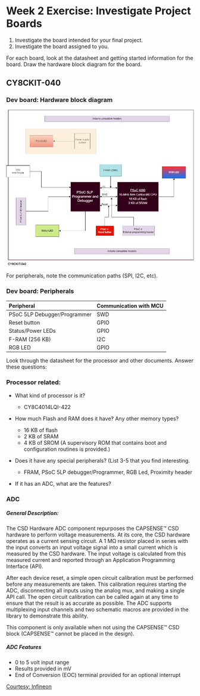 # Week 2 Exercise: Investigate Project Boards
1. Investigate the board intended for your final project. 
2. Investigate the board assigned to you. 

For each board, look at the datasheet and getting started information for the board. 
Draw the hardware block diagram for the board.

## CY8CKIT-040

### Dev board: Hardware block diagram
![](assets/hw_bd_cy8ckit-040.png)


For peripherals, note the communication paths (SPI, I2C, etc).
### Dev board: Peripherals
|Peripheral      |Communication with MCU|
|:-------------|:--------------------------|
|PSoC 5LP Debugger/Programmer|    SWD|
|Reset button|    GPIO|
|Status/Power LEDs|            GPIO|
|F-RAM (256 KB)|   I2C      |
|RGB LED|     GPIO          |

Look through the datasheet for the processor and other documents. Answer these questions: 
### Processor related:
* What kind of processor is it? 
    * CY8C4014LQI-422

* How much Flash and RAM does it have? Any other memory types? 
    * 16 KB of flash
    * 2 KB of SRAM
    * 4 KB of SROM (A supervisory ROM that contains boot and configuration routines
        is provided.)

* Does it have any special peripherals? (List 3-5 that you find interesting.
    * FRAM, PSoC 5LP debugger/Programmer, RGB Led, Proximity header

* If it has an ADC, what are the features?
### ADC
##### General Description:
The CSD Hardware ADC component repurposes the CAPSENSE™ CSD hardware to perform voltage measurements. At its core, the CSD hardware operates as a current sensing circuit. A 1 MΩ resistor placed in series with the input converts an input voltage signal into a small current which is measured by the CSD hardware. The input voltage is calculated from this measured current and reported through an Application Programming Interface (API).

After each device reset, a simple open circuit calibration must be performed before any measurements are taken. This calibration requires starting the ADC, disconnecting all inputs using the analog mux, and making a single API call. The open circuit calibration can be called again at any time to ensure that the result is as accurate as possible. The ADC supports multiplexing input channels and two schematic macros are provided in the library to demonstrate this ability.

This component is only available when not using the CAPSENSE™ CSD block (CAPSENSE™ cannot be placed in the design).

##### ADC Features
* 0 to 5 volt input range
* Results provided in mV
* End of Conversion (EOC) terminal provided for an optional interrupt

[Courtesy: Infineon](https://www.infineon.com/cms/en/design-support/tools/sdk/psoc-software/psoc-4-components/psoc-4-voltage-adc-using-csd-hardware-csd-adc-version-1.0/?utm_source=cypress&utm_medium=referral&utm_campaign=202110_globe_en_all_integration-component_datasheet)